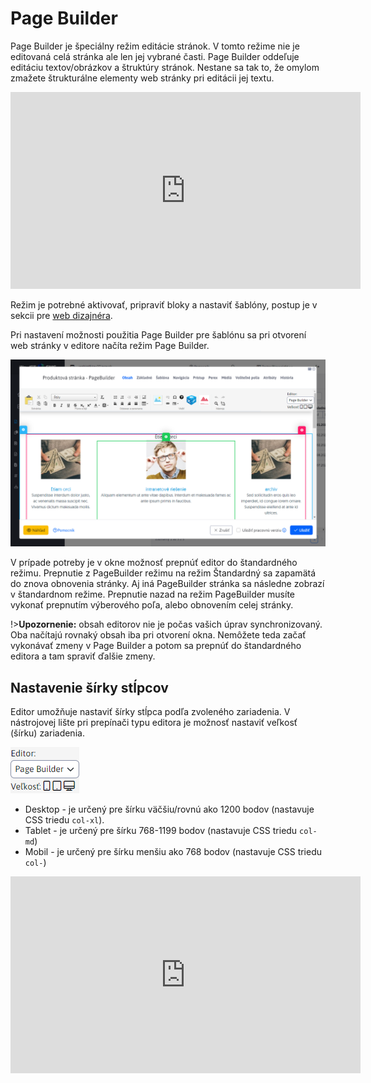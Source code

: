 # Page Builder

Page Builder je špeciálny režim editácie stránok. V tomto režime nie je editovaná celá stránka ale len jej vybrané časti. Page Builder oddeľuje editáciu textov/obrázkov a štruktúry stránok. Nestane sa tak to, že omylom zmažete štrukturálne elementy web stránky pri editácii jej textu.

<div class="video-container">
    <iframe width="560" height="315" src="https://www.youtube.com/embed/ieaNWY57Exc" title="YouTube video player" frameborder="0" allow="accelerometer; autoplay; clipboard-write; encrypted-media; gyroscope; picture-in-picture" allowfullscreen></iframe>
</div>

Režim je potrebné aktivovať, pripraviť bloky a nastaviť šablóny, postup je v sekcii pre [web dizajnéra](../../frontend/page-builder/README.md).

Pri nastavení možnosti použitia Page Builder pre šablónu sa pri otvorení web stránky v editore načíta režim Page Builder.

![](pagebuilder.png)

V prípade potreby je v okne možnosť prepnúť editor do štandardného režimu. Prepnutie z PageBuilder režimu na režim Štandardný sa zapamätá do znova obnovenia stránky. Aj iná PageBuilder stránka sa následne zobrazí v štandardnom režime. Prepnutie nazad na režim PageBuilder musíte vykonať prepnutím výberového poľa, alebo obnovením celej stránky.

!>**Upozornenie:** obsah editorov nie je počas vašich úprav synchronizovaný. Oba načítajú rovnaký obsah iba pri otvorení okna. Nemôžete teda začať vykonávať zmeny v Page Builder a potom sa prepnúť do štandardného editora a tam spraviť ďalšie zmeny.

## Nastavenie šírky stĺpcov

Editor umožňuje nastaviť šírky stĺpca podľa zvoleného zariadenia. V nástrojovej lište pri prepínači typu editora je možnosť nastaviť veľkosť (šírku) zariadenia.

![](pagebuilder-switcher.png)

- Desktop - je určený pre šírku väčšiu/rovnú ako 1200 bodov (nastavuje CSS triedu ```col-xl```).
- Tablet - je určený pre šírku 768-1199 bodov (nastavuje CSS triedu ```col-md```)
- Mobil - je určený pre šírku menšiu ako 768 bodov (nastavuje CSS triedu ```col-```)

<div class="video-container">
    <iframe width="560" height="315" src="https://www.youtube.com/embed/aru-B1vxReo" title="YouTube video player" frameborder="0" allow="accelerometer; autoplay; clipboard-write; encrypted-media; gyroscope; picture-in-picture" allowfullscreen></iframe>
</div>